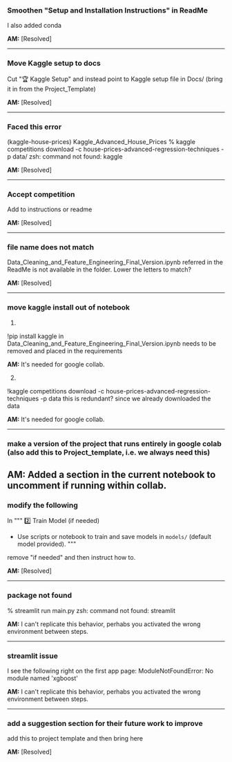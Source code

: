 ### Smoothen "Setup and Installation Instructions" in ReadMe

I also added conda

**AM:** [Resolved]

---

### Move Kaggle setup to docs 

Cut "🏆 Kaggle Setup" and instead point to Kaggle setup file in Docs/ (bring it in from the Project_Template)

**AM:** [Resolved]


---

### Faced this error 

(kaggle-house-prices) Kaggle_Advanced_House_Prices % kaggle competitions download -c house-prices-advanced-regression-techniques -p data/
zsh: command not found: kaggle

**AM:** [Resolved]

---


### Accept competition

Add to instructions or readme

**AM:** [Resolved]

---

### file name does not match

Data_Cleaning_and_Feature_Engineering_Final_Version.ipynb
referred in the ReadMe is not available in the folder. Lower the letters to match?

**AM:** [Resolved]

---

### move kaggle install out of notebook

1. 
!pip install kaggle in Data_Cleaning_and_Feature_Engineering_Final_Version.ipynb needs to be removed and placed in the requirements

**AM:** It's needed for google collab. 


2. 
!kaggle competitions download -c house-prices-advanced-regression-techniques -p data
this is redundant? since we already downloaded the data

**AM:** It's needed for google collab. 

---

### make a version of the project that runs entirely in google colab (also add this to Project_template, i.e. we always need this)

**AM:** Added a section in the current notebook to uncomment if running within collab.
---

### modify the following

In 
"""
2️⃣ Train Model (if needed)
- Use scripts or notebook to train and save models in `models/` (default model provided).
"""

remove "if needed" and then instruct how to.

**AM:** [Resolved]

---

### package not found

% streamlit run main.py
zsh: command not found: streamlit

**AM:** I can't replicate this behavior, perhabs you activated the wrong environment between steps.

---

### streamlit issue

I see the following right on the first app page:
ModuleNotFoundError: No module named 'xgboost'

**AM:** I can't replicate this behavior, perhabs you activated the wrong environment between steps.

---

### add a suggestion section for their future work to improve 

add this to project template and then bring here

**AM:** [Resolved]
